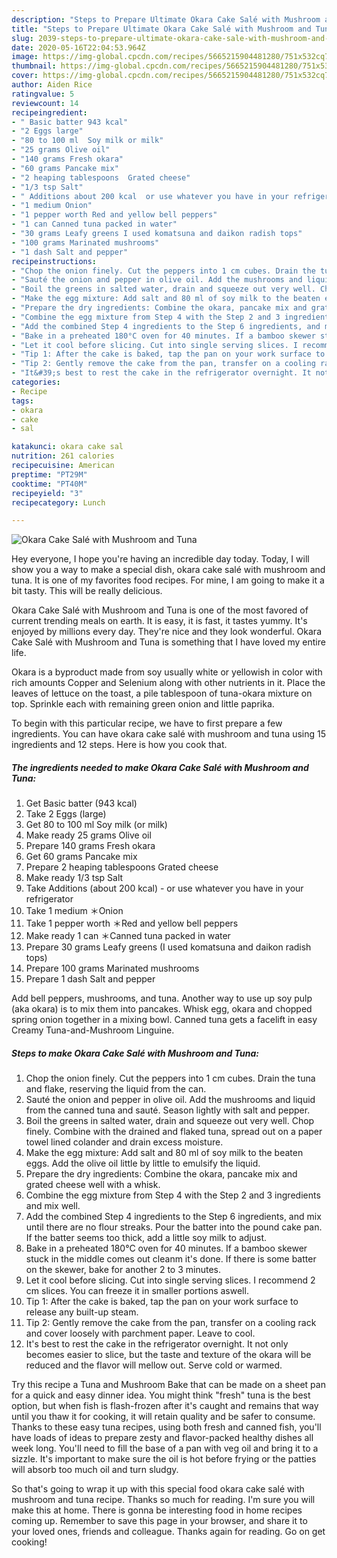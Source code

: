 ```yaml
---
description: "Steps to Prepare Ultimate Okara Cake Salé with Mushroom and Tuna"
title: "Steps to Prepare Ultimate Okara Cake Salé with Mushroom and Tuna"
slug: 2039-steps-to-prepare-ultimate-okara-cake-sale-with-mushroom-and-tuna
date: 2020-05-16T22:04:53.964Z
image: https://img-global.cpcdn.com/recipes/5665215904481280/751x532cq70/okara-cake-sale-with-mushroom-and-tuna-recipe-main-photo.jpg
thumbnail: https://img-global.cpcdn.com/recipes/5665215904481280/751x532cq70/okara-cake-sale-with-mushroom-and-tuna-recipe-main-photo.jpg
cover: https://img-global.cpcdn.com/recipes/5665215904481280/751x532cq70/okara-cake-sale-with-mushroom-and-tuna-recipe-main-photo.jpg
author: Aiden Rice
ratingvalue: 5
reviewcount: 14
recipeingredient:
- " Basic batter 943 kcal"
- "2 Eggs large"
- "80 to 100 ml  Soy milk or milk"
- "25 grams Olive oil"
- "140 grams Fresh okara"
- "60 grams Pancake mix"
- "2 heaping tablespoons  Grated cheese"
- "1/3 tsp Salt"
- " Additions about 200 kcal  or use whatever you have in your refrigerator"
- "1 medium Onion"
- "1 pepper worth Red and yellow bell peppers"
- "1 can Canned tuna packed in water"
- "30 grams Leafy greens I used komatsuna and daikon radish tops"
- "100 grams Marinated mushrooms"
- "1 dash Salt and pepper"
recipeinstructions:
- "Chop the onion finely. Cut the peppers into 1 cm cubes. Drain the tuna and flake, reserving the liquid from the can."
- "Sauté the onion and pepper in olive oil. Add the mushrooms and liquid from the canned tuna and sauté. Season lightly with salt and pepper."
- "Boil the greens in salted water, drain and squeeze out very well. Chop finely. Combine with the drained and flaked tuna, spread out on a paper towel lined colander and drain excess moisture."
- "Make the egg mixture: Add salt and 80 ml of soy milk to the beaten eggs. Add the olive oil little by little to emulsify the liquid."
- "Prepare the dry ingredients: Combine the okara, pancake mix and grated cheese well with a whisk."
- "Combine the egg mixture from Step 4 with the Step 2 and 3 ingredients and mix well."
- "Add the combined Step 4 ingredients to the Step 6 ingredients, and mix until there are no flour streaks. Pour the batter into the pound cake pan. If the batter seems too thick, add a little soy milk to adjust."
- "Bake in a preheated 180°C oven for 40 minutes. If a bamboo skewer stuck in the middle comes out cleanm it&#39;s done. If there is some batter on the skewer, bake for another 2 to 3 minutes."
- "Let it cool before slicing. Cut into single serving slices. I recommend 2 cm slices. You can freeze it in smaller portions aswell."
- "Tip 1: After the cake is baked, tap the pan on your work surface to release any built-up steam."
- "Tip 2: Gently remove the cake from the pan, transfer on a cooling rack and cover loosely with parchment paper. Leave to cool."
- "It&#39;s best to rest the cake in the refrigerator overnight. It not only becomes easier to slice, but the taste and texture of the okara will be reduced and the flavor will mellow out. Serve cold or warmed."
categories:
- Recipe
tags:
- okara
- cake
- sal

katakunci: okara cake sal 
nutrition: 261 calories
recipecuisine: American
preptime: "PT29M"
cooktime: "PT40M"
recipeyield: "3"
recipecategory: Lunch

---
```



![Okara Cake Salé with Mushroom and Tuna](https://img-global.cpcdn.com/recipes/5665215904481280/751x532cq70/okara-cake-sale-with-mushroom-and-tuna-recipe-main-photo.jpg)

Hey everyone, I hope you're having an incredible day today. Today, I will show you a way to make a special dish, okara cake salé with mushroom and tuna. It is one of my favorites food recipes. For mine, I am going to make it a bit tasty. This will be really delicious.

Okara Cake Salé with Mushroom and Tuna is one of the most favored of current trending meals on earth. It is easy, it is fast, it tastes yummy. It's enjoyed by millions every day. They're nice and they look wonderful. Okara Cake Salé with Mushroom and Tuna is something that I have loved my entire life.

Okara is a byproduct made from soy usually white or yellowish in color with rich amounts Copper and Selenium along with other nutrients in it. Place the leaves of lettuce on the toast, a pile tablespoon of tuna-okara mixture on top. Sprinkle each with remaining green onion and little paprika.


To begin with this particular recipe, we have to first prepare a few ingredients. You can have okara cake salé with mushroom and tuna using 15 ingredients and 12 steps. Here is how you cook that.

<!--inarticleads1-->

##### The ingredients needed to make Okara Cake Salé with Mushroom and Tuna:

1. Get  Basic batter (943 kcal)
1. Take 2 Eggs (large)
1. Get 80 to 100 ml  Soy milk (or milk)
1. Make ready 25 grams Olive oil
1. Prepare 140 grams Fresh okara
1. Get 60 grams Pancake mix
1. Prepare 2 heaping tablespoons  Grated cheese
1. Make ready 1/3 tsp Salt
1. Take  Additions (about 200 kcal) - or use whatever you have in your refrigerator
1. Take 1 medium ＊Onion
1. Take 1 pepper worth ＊Red and yellow bell peppers
1. Make ready 1 can ＊Canned tuna packed in water
1. Prepare 30 grams Leafy greens (I used komatsuna and daikon radish tops)
1. Prepare 100 grams Marinated mushrooms
1. Prepare 1 dash Salt and pepper


Add bell peppers, mushrooms, and tuna. Another way to use up soy pulp (aka okara) is to mix them into pancakes. Whisk egg, okara and chopped spring onion together in a mixing bowl. Canned tuna gets a facelift in easy Creamy Tuna-and-Mushroom Linguine. 

<!--inarticleads2-->

##### Steps to make Okara Cake Salé with Mushroom and Tuna:

1. Chop the onion finely. Cut the peppers into 1 cm cubes. Drain the tuna and flake, reserving the liquid from the can.
1. Sauté the onion and pepper in olive oil. Add the mushrooms and liquid from the canned tuna and sauté. Season lightly with salt and pepper.
1. Boil the greens in salted water, drain and squeeze out very well. Chop finely. Combine with the drained and flaked tuna, spread out on a paper towel lined colander and drain excess moisture.
1. Make the egg mixture: Add salt and 80 ml of soy milk to the beaten eggs. Add the olive oil little by little to emulsify the liquid.
1. Prepare the dry ingredients: Combine the okara, pancake mix and grated cheese well with a whisk.
1. Combine the egg mixture from Step 4 with the Step 2 and 3 ingredients and mix well.
1. Add the combined Step 4 ingredients to the Step 6 ingredients, and mix until there are no flour streaks. Pour the batter into the pound cake pan. If the batter seems too thick, add a little soy milk to adjust.
1. Bake in a preheated 180°C oven for 40 minutes. If a bamboo skewer stuck in the middle comes out cleanm it&#39;s done. If there is some batter on the skewer, bake for another 2 to 3 minutes.
1. Let it cool before slicing. Cut into single serving slices. I recommend 2 cm slices. You can freeze it in smaller portions aswell.
1. Tip 1: After the cake is baked, tap the pan on your work surface to release any built-up steam.
1. Tip 2: Gently remove the cake from the pan, transfer on a cooling rack and cover loosely with parchment paper. Leave to cool.
1. It&#39;s best to rest the cake in the refrigerator overnight. It not only becomes easier to slice, but the taste and texture of the okara will be reduced and the flavor will mellow out. Serve cold or warmed.


Try this recipe a Tuna and Mushroom Bake that can be made on a sheet pan for a quick and easy dinner idea. You might think &#34;fresh&#34; tuna is the best option, but when fish is flash-frozen after it&#39;s caught and remains that way until you thaw it for cooking, it will retain quality and be safer to consume. Thanks to these easy tuna recipes, using both fresh and canned fish, you&#39;ll have loads of ideas to prepare zesty and flavor-packed healthy dishes all week long. You&#39;ll need to fill the base of a pan with veg oil and bring it to a sizzle. It&#39;s important to make sure the oil is hot before frying or the patties will absorb too much oil and turn sludgy. 

So that's going to wrap it up with this special food okara cake salé with mushroom and tuna recipe. Thanks so much for reading. I'm sure you will make this at home. There is gonna be interesting food in home recipes coming up. Remember to save this page in your browser, and share it to your loved ones, friends and colleague. Thanks again for reading. Go on get cooking!
